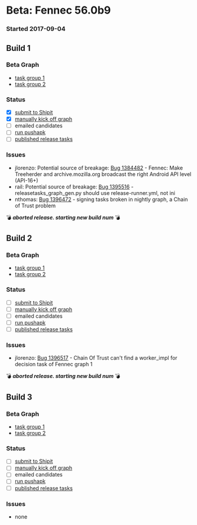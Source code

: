# Beta: Fennec 56.0b9

### Started 2017-09-04

## Build 1

### Beta Graph
- [task group 1](https://tools.taskcluster.net/push-inspector/#/cZl-gqPpRwi7i70380hMxg)
- [task group 2](https://tools.taskcluster.net/push-inspector/#/dkTyxu_OT6auOGjYNGpS_g)

### Status
- [x] [submit to Shipit](https://wiki.mozilla.org/Release:Release_Automation_on_Mercurial:Starting_a_Release#Submit_to_Ship_It)
- [x] [manually kick off graph](https://github.com/mozilla/releasewarrior/blob/master/how-tos/fennec-temp-relpro.md#start-off-the-fennec-graph)
- [ ] emailed candidates
- [ ] [run pushapk](https://github.com/mozilla/releasewarrior/blob/master/how-tos/fennec-temp-relpro.md#run-pushapk-manually)
- [ ] [published release tasks](https://wiki.mozilla.org/Release:Release_Automation_on_Mercurial:Updates_through_Shipping#Post-release_tasks)

### Issues
- jlorenzo: Potential source of breakage: [Bug 1384482](https://bugzilla.mozilla.org/show_bug.cgi?id=1384482) - Fennec: Make Treeherder and archive.mozilla.org broadcast the right Android API level (API-16+)
- rail: Potential source of breakage: [Bug 1395516](https://bugzilla.mozilla.org/show_bug.cgi?id=1395516) - releasetasks_graph_gen.py should use release-runner.yml, not ini
- nthomas: [Bug 1396472](https://bugzil.la/1396472) - signing tasks broken in nightly graph, a Chain of Trust problem

:bomb: _**aborted release. starting new build num**_ :bomb:

## Build 2

### Beta Graph
- [task group 1](https://tools.taskcluster.net/push-inspector/#/fOOcKf2qQlixNT1ctM39zQ)
- [task group 2](https://tools.taskcluster.net/push-inspector/#/BLJjrsnZTJmIvDBW0xCx7A)

### Status
- [ ] [submit to Shipit](https://wiki.mozilla.org/Release:Release_Automation_on_Mercurial:Starting_a_Release#Submit_to_Ship_It)
- [ ] [manually kick off graph](https://github.com/mozilla/releasewarrior/blob/master/how-tos/fennec-temp-relpro.md#start-off-the-fennec-graph)
- [ ] emailed candidates
- [ ] [run pushapk](https://github.com/mozilla/releasewarrior/blob/master/how-tos/fennec-temp-relpro.md#run-pushapk-manually)
- [ ] [published release tasks](https://wiki.mozilla.org/Release:Release_Automation_on_Mercurial:Updates_through_Shipping#Post-release_tasks)

### Issues
- jlorenzo: [Bug 1396517](https://bugzil.la/1396517) - Chain Of Trust can't find a worker_impl for decision task of Fennec graph 1

:bomb: _**aborted release. starting new build num**_ :bomb:

## Build 3

### Beta Graph
- [task group 1](https://tools.taskcluster.net/push-inspector/#/RuNCJvZRSDazUTfLOgneVQ)
- [task group 2](https://tools.taskcluster.net/push-inspector/#/KMWiwXmNQ4-4uM2vxj-DiA)

### Status
- [ ] [submit to Shipit](https://wiki.mozilla.org/Release:Release_Automation_on_Mercurial:Starting_a_Release#Submit_to_Ship_It)
- [ ] [manually kick off graph](https://github.com/mozilla/releasewarrior/blob/master/how-tos/fennec-temp-relpro.md#start-off-the-fennec-graph)
- [ ] emailed candidates
- [ ] [run pushapk](https://github.com/mozilla/releasewarrior/blob/master/how-tos/fennec-temp-relpro.md#run-pushapk-manually)
- [ ] [published release tasks](https://wiki.mozilla.org/Release:Release_Automation_on_Mercurial:Updates_through_Shipping#Post-release_tasks)

### Issues
- none


